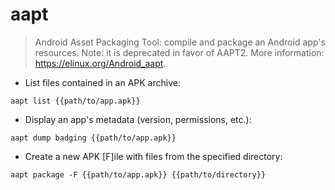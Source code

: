 # aapt

> Android Asset Packaging Tool: compile and package an Android app's resources.
> Note: it is deprecated in favor of AAPT2. 
> More information: <https://elinux.org/Android_aapt>.

- List files contained in an APK archive:

`aapt list {{path/to/app.apk}}`

- Display an app's metadata (version, permissions, etc.):

`aapt dump badging {{path/to/app.apk}}`

- Create a new APK [F]ile with files from the specified directory:

`aapt package -F {{path/to/app.apk}} {{path/to/directory}}`
